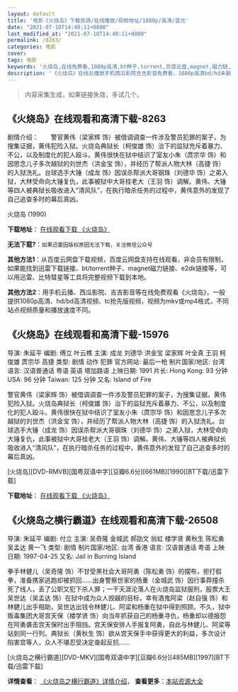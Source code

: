 ```yaml
---
layout: default
title: '电影《火烧岛》下载资源/在线播放/视频地址/1080p/高清/蓝光'
date: "2021-07-10T14:40:11+0800"
last_modified_at: "2021-07-10T14:40:11+0800"
permalink: /8263/
categories: 电影
cover:
tags: 电影
keywords: '火烧岛,在线免费看,1080p高清,bt种子,torrent,百度云盘,magnet,磁力链,迅雷下载资源'
description: '《火烧岛》在线云播放手机西瓜影院吉吉影音免费看，1080p高清bd/hd未删减完整版和tc抢先枪版，mkv/mp4格式，附带bt/torrent种子、magnet/磁力链、百度云盘、网盘资源迅雷下载链接'
---
```


>内容采集生成，如果链接失效，多试几个。


## 《火烧岛》在线观看和高清下载-8263

剧情介绍：　　警官黄伟（梁家辉 饰）被借调调查一件涉及警员犯罪的案子，为搜集证据，黄伟犯险入狱。火烧岛典狱长（柯俊雄 饰）治下的监狱充斥着暴力、不公，以及制度化的犯人殴斗。黄伟很快在狱中结识了室友小朱（庹宗华 饰）和因思念儿子多次越狱的刘世杰（洪金宝 饰），并经历了帮派人物大林（高捷 饰）的入狱洗礼。台球选手大锤（成龙 饰）因误杀帮派大哥钢珠（刘德华 饰）之弟入狱，大林受命向大锤复仇，此事被狱中大哥桂老大（王羽 饰）调解。黄伟、大锤等四人被典狱长吸收进入“清风队”，在执行暗杀任务的过程中，黄伟意外的发现了自己追查多时的幕后真凶。


火烧岛 (1990)

**下载地址**： [在线观看下载 《火烧岛》](https://www.btbtdy.me/btdy/dy11314.html) 


**无法下载?**：`如果迅雷因版权原因无法下载，关注微信公众号 `

**其他方法1**：从百度云网盘下载视频，百度云网盘支持在线观看，非会员有限制，如果能找到迅雷下载链接、bt/torrent种子、magnet磁力链接、e2dk链接等，可以用迅雷、比特彗星等工具将完整视频下载到本地。

**其他方法2**：用手机云播、西瓜影院、吉吉影音等在线免费观看《火烧岛》，一般提供1080p高清、hd/bd高清视频、tc抢先版视频，视频为mkv或mp4格式，不同站点视频质量和播放速度不同。


## 《火烧岛》在线观看和高清下载-15976

导演: 朱延平 编剧: 傅立 叶云樵 主演: 成龙 刘德华 洪金宝 梁家辉 叶全真 王羽 柯俊雄 庹宗华 高捷 类型: 剧情 动作 犯罪 官方网站: 最后一枪 制片国家/地区: 台湾 语言: 汉语普通话 粤语 英语 塔加路语 上映日期: 1991 片长: Hong Kong: 93 分钟 USA: 96 分钟 Taiwan: 125 分钟 又名: Island of Fire

警官黄伟（梁家辉 饰）被借调调查一件涉及警员犯罪的案子，为搜集证据，黄伟犯险入狱。火烧岛典狱长（柯俊雄 饰）治下的监狱充斥着暴力、不公，以及制度化的犯人殴斗。黄伟很快在狱中结识了室友小朱（庹宗华 饰）和因思念儿子多次越狱的刘世杰（洪金宝 饰），并经历了帮派人物大林（高捷 饰）的入狱洗礼。台球选手大锤（成龙 饰）因误杀帮派大哥钢珠（刘德华 饰）之弟入狱，大林受命向大锤复仇，此事被狱中大哥桂老大（王羽 饰）调解。黄伟、大锤等四人被典狱长吸收进入“清风队”，在执行暗杀任务的过程中，黄伟意外的发现了自己追查多时的幕后真凶。


[火烧岛][DVD-RMVB][国粤双语中字][豆瓣6.6分][661MB][1990][BT下载/迅雷下载]

**下载地址**： [在线观看下载 《火烧岛》](https://www.btdx8.com/torrent/when_dragons_meet_1990.html) 


## 《火烧岛之横行霸道》在线观看和高清下载-26508

导演: 朱延平 编剧: 付立 主演: 吴奇隆 金城武 郝劭文 翁虹 楼学贤 黄秋生 陈松勇 吴孟达 黄一飞 类型: 剧情 制片国家/地区: 台湾 香港 语言: 汉语普通话 粤语 上映日期: 1997-04-25 又名: Jail in Burning Island

拳手林健儿（吴奇隆 饰）不甘受黑社会大哥阿勇（陈松勇 饰）的摆布，拒打假拳，准备携家逃跑却被抓回……出身警察世家的杨重（金城武 饰）因行事莽撞杀死了线人，丢了公职又犯下杀人罪；一干天涯沦落人在火烧岛监狱服刑，股票大王吴世达（吴孟达 饰）在狱中成为众人觊觎的目标，幸有酒鬼阿梁（赵自强 饰）和林健儿出手相助，吴世达出钱令林健儿、阿梁和杨重在狱中得到照顾。不久，狱中贩毒集团大哥宫天保（楼学贤 饰）向当年抓获自己的杨重寻仇，杨重却以德报怨在阿勇袭击宫天保时出手阻挡。宫天保安排人手报复阿勇，自此与林健儿、阿梁等站到同一行列。典狱长（黄秋生 饰）欲从宫天保手中获得更大的利益，多次设计陷害宫等人，众人不堪忍受决定奋起反抗……


[火烧岛之横行霸道][DVD-MKV][国粤双语中字][豆瓣6.6分][485MB][1997][BT下载/迅雷下载]

**详情查看**： [《火烧岛之横行霸道》详情介绍](/movie/26508/)， **查看更多**：[本站资源大全](/movie/t/all/)

